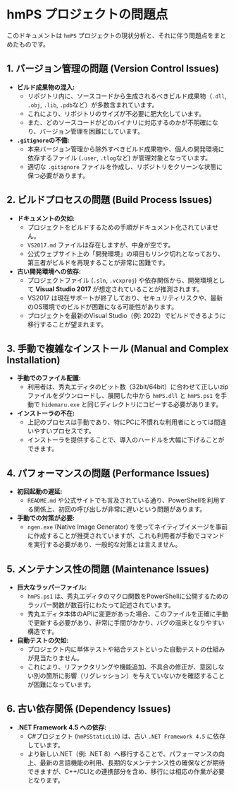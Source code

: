 # hmPS プロジェクトの問題点

このドキュメントは `hmPS` プロジェクトの現状分析と、それに伴う問題点をまとめたものです。

## 1. バージョン管理の問題 (Version Control Issues)

- **ビルド成果物の混入:**
  - リポジトリ内に、ソースコードから生成されるべきビルド成果物（`.dll`, `.obj`, `.lib`, `.pdb`など）が多数含まれています。
  - これにより、リポジトリのサイズが不必要に肥大化しています。
  - また、どのソースコードがどのバイナリに対応するのかが不明確になり、バージョン管理を困難にしています。
- **`.gitignore`の不備:**
  - 本来バージョン管理から除外すべきビルド成果物や、個人の開発環境に依存するファイル (`.user`, `.tlog`など) が管理対象となっています。
  - 適切な `.gitignore` ファイルを作成し、リポジトリをクリーンな状態に保つ必要があります。

## 2. ビルドプロセスの問題 (Build Process Issues)

- **ドキュメントの欠如:**
  - プロジェクトをビルドするための手順がドキュメント化されていません。
  - `VS2017.md` ファイルは存在しますが、中身が空です。
  - 公式ウェブサイト上の「開発環境」の項目もリンク切れとなっており、第三者がビルドを再現することが非常に困難です。
- **古い開発環境への依存:**
  - プロジェクトファイル (`.sln`, `.vcxproj`) や依存関係から、開発環境として **Visual Studio 2017** が想定されていることが推測されます。
  - VS2017 は現在サポートが終了しており、セキュリティリスクや、最新のOS環境でのビルドが困難になる可能性があります。
  - プロジェクトを最新のVisual Studio（例: 2022）でビルドできるように移行することが望まれます。

## 3. 手動で複雑なインストール (Manual and Complex Installation)

- **手動でのファイル配置:**
  - 利用者は、秀丸エディタのビット数（32bit/64bit）に合わせて正しいzipファイルをダウンロードし、展開した中から `hmPS.dll` と `hmPS.ps1` を手動で `hidemaru.exe` と同じディレクトリにコピーする必要があります。
- **インストーラの不在:**
  - 上記のプロセスは手動であり、特にPCに不慣れな利用者にとっては間違いやすいプロセスです。
  - インストーラを提供することで、導入のハードルを大幅に下げることができます。

## 4. パフォーマンスの問題 (Performance Issues)

- **初回起動の遅延:**
  - `README.md` や公式サイトでも言及されている通り、PowerShellを利用する関係上、初回の呼び出しが非常に遅いという問題があります。
- **手動での対策が必要:**
  - `ngen.exe` (Native Image Generator) を使ってネイティブイメージを事前に作成することが推奨されていますが、これも利用者が手動でコマンドを実行する必要があり、一般的な対策とは言えません。

## 5. メンテナンス性の問題 (Maintenance Issues)

- **巨大なラッパーファイル:**
  - `hmPS.ps1` は、秀丸エディタのマクロ関数をPowerShellに公開するためのラッパー関数が数百行にわたって記述されています。
  - 秀丸エディタ本体のAPIに変更があった場合、このファイルを正確に手動で更新する必要があり、非常に手間がかかり、バグの温床となりやすい構造です。
- **自動テストの欠如:**
  - プロジェクト内に単体テストや結合テストといった自動テストの仕組みが見当たりません。
  - これにより、リファクタリングや機能追加、不具合の修正が、意図しない別の箇所に影響（リグレッション）を与えていないかを確認することが困難になっています。

## 6. 古い依存関係 (Dependency Issues)

- **.NET Framework 4.5 への依存:**
  - C#プロジェクト (`hmPSStaticLib`) は、古い `.NET Framework 4.5` に依存しています。
  - より新しい.NET（例: .NET 8）へ移行することで、パフォーマンスの向上、最新の言語機能の利用、長期的なメンテナンス性の確保などが期待できますが、C++/CLIとの連携部分を含め、移行には相応の作業が必要となります。
